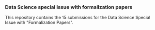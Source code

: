 ### Data Science special issue with formalization papers

This repository contains the 15 submissions for the Data Science Special Issue with "Formalization Papers".
